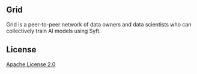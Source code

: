 ## Grid

Grid is a peer-to-peer network of data owners and data scientists who can collectively train AI models using Syft.

## License

[Apache License 2.0](https://github.com/OpenMined/Grid/blob/master/LICENSE)